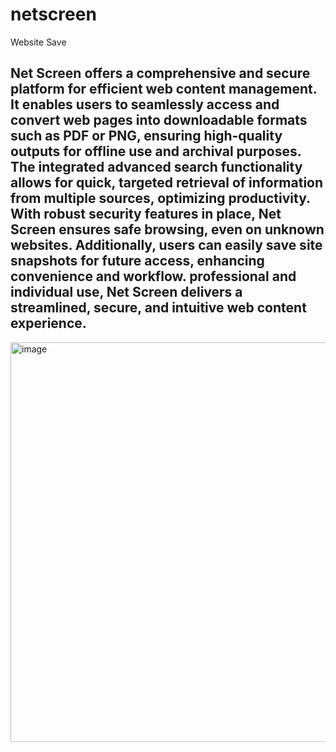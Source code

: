 # netscreen
Website Save
## Net Screen offers a comprehensive and secure platform for efficient web content management. It enables users to seamlessly access and convert web pages into downloadable formats such as PDF or PNG, ensuring high-quality outputs for offline use and archival purposes. The integrated advanced search functionality allows for quick, targeted retrieval of information from multiple sources, optimizing productivity. With robust security features in place, Net Screen ensures safe browsing, even on unknown websites. Additionally, users can easily save site snapshots for future access, enhancing convenience and workflow. professional and individual use, Net Screen delivers a streamlined, secure, and intuitive web content experience.

<img width="1366" height="639" alt="image" src="https://github.com/user-attachments/assets/937a0e70-e8d2-4052-b2b5-c71ca01872df" />
